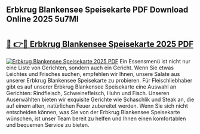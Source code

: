 ## Erbkrug Blankensee Speisekarte PDF Download Online 2025 5u7Ml

# <h2><a href="http://gc5hm5p.nevu.top/?p=Erbkrug+Blankensee+Speisekarte">🔗 👉🔴 Erbkrug Blankensee Speisekarte 2025 PDF</a></h2>

[![Erbkrug Blankensee Speisekarte 2025 PDF](https://i.imgur.com/dBaPXMq.png)](http://gc5hm5p.nevu.top/?p=Erbkrug+Blankensee+Speisekarte)
Ein Essensmenü ist nicht nur eine Liste von Gerichten, sondern auch ein Gericht. Wenn Sie etwas Leichtes und Frisches suchen, empfehlen wir Ihnen, unsere Salate aus unserer Erbkrug Blankensee Speisekarte zu probieren. Für Fleischliebhaber gibt es auf unserer Erbkrug Blankensee Speisekarte eine Auswahl an Gerichten: Rindfleisch, Schweinefleisch, Huhn und Fisch. Unseren Auserwählten bieten wir exquisite Gerichte wie Schaschlik und Steak an, die auf einem alten, natürlichen Feuer zubereitet werden. Wenn Sie sich nicht entscheiden können, was Sie von der Erbkrug Blankensee Speisekarte wünschen, ist unser Team bereit zu helfen und Ihnen einen komfortablen und bequemen Service zu bieten.
